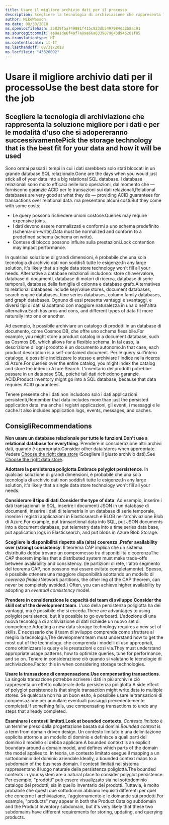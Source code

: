 ```yaml
---
title: Usare il migliore archivio dati per il processo
description: Scegliere la tecnologia di archiviazione che rappresenta la soluzione migliore per i dati e per le modalità d'uso che si adopereranno successivamente
author: MikeWasson
ms.date: 08/30/2018
ms.openlocfilehash: 25839f5a749881f415c923db5497984d32b8ac91
ms.sourcegitcommit: ae8a1de6f4af7a89a66a8339879843d945201f85
ms.translationtype: HT
ms.contentlocale: it-IT
ms.lasthandoff: 08/31/2018
ms.locfileid: "43326092"
---
```

# <a name="use-the-best-data-store-for-the-job"></a><span data-ttu-id="23845-103">Usare il migliore archivio dati per il processo</span><span class="sxs-lookup"><span data-stu-id="23845-103">Use the best data store for the job</span></span>

## <a name="pick-the-storage-technology-that-is-the-best-fit-for-your-data-and-how-it-will-be-used"></a><span data-ttu-id="23845-104">Scegliere la tecnologia di archiviazione che rappresenta la soluzione migliore per i dati e per le modalità d'uso che si adopereranno successivamente</span><span class="sxs-lookup"><span data-stu-id="23845-104">Pick the storage technology that is the best fit for your data and how it will be used</span></span>

<span data-ttu-id="23845-105">Sono ormai passati i tempi in cui i dati sarebbero solo stati bloccati in un grande database SQL relazionale.</span><span class="sxs-lookup"><span data-stu-id="23845-105">Gone are the days when you would just stick all of your data into a big relational SQL database.</span></span> <span data-ttu-id="23845-106">I database relazionali sono molto efficaci nelle loro operazioni, dal momento che &mdash; forniscono garanzie ACID per le transazioni sui dati relazionali,</span><span class="sxs-lookup"><span data-stu-id="23845-106">Relational databases are very good at what they do &mdash; providing ACID guarantees for transactions over relational data.</span></span> <span data-ttu-id="23845-107">ma presentano alcuni costi:</span><span class="sxs-lookup"><span data-stu-id="23845-107">But they come with some costs:</span></span>

- <span data-ttu-id="23845-108">Le query possono richiedere unioni costose.</span><span class="sxs-lookup"><span data-stu-id="23845-108">Queries may require expensive joins.</span></span>
- <span data-ttu-id="23845-109">I dati devono essere normalizzati e conformi a uno schema predefinito (schema-on-write).</span><span class="sxs-lookup"><span data-stu-id="23845-109">Data must be normalized and conform to a predefined schema (schema on write).</span></span>
- <span data-ttu-id="23845-110">Contese di blocco possono influire sulla prestazioni.</span><span class="sxs-lookup"><span data-stu-id="23845-110">Lock contention may impact performance.</span></span>

<span data-ttu-id="23845-111">In qualsiasi soluzione di grandi dimensioni, è probabile che una sola tecnologia di archivio dati non soddisfi tutte le esigenze.</span><span class="sxs-lookup"><span data-stu-id="23845-111">In any large solution, it's likely that a single data store technology won't fill all your needs.</span></span> <span data-ttu-id="23845-112">Alternative a database relazionali includono: store chiave/valore, database di documenti, database di motori di ricerca, database di serie temporali, database della famiglia di colonna e database grafo.</span><span class="sxs-lookup"><span data-stu-id="23845-112">Alternatives to relational databases include key/value stores, document databases, search engine databases, time series databases, column family databases, and graph databases.</span></span> <span data-ttu-id="23845-113">Ognuno di essi presenta vantaggi e svantaggi, e diversi tipi di dati si adattano con maggiore naturalezza in una o nell'altra alternativa.</span><span class="sxs-lookup"><span data-stu-id="23845-113">Each has pros and cons, and different types of data fit more naturally into one or another.</span></span> 

<span data-ttu-id="23845-114">Ad esempio, è possibile archiviare un catalogo di prodotti in un database di documento, come Cosmos DB, che offre uno schema flessibile.</span><span class="sxs-lookup"><span data-stu-id="23845-114">For example, you might store a product catalog in a document database, such as Cosmos DB, which allows for a flexible schema.</span></span> <span data-ttu-id="23845-115">In tal caso, la descrizione di ogni prodotto è un documento autonomo.</span><span class="sxs-lookup"><span data-stu-id="23845-115">In that case, each product description is a self-contained document.</span></span> <span data-ttu-id="23845-116">Per le query sull'intero catalogo, è possibile indicizzare lo stesso e archiviare l'indice nella ricerca di Azure.</span><span class="sxs-lookup"><span data-stu-id="23845-116">For queries over the entire catalog, you might index the catalog and store the index in Azure Search.</span></span> <span data-ttu-id="23845-117">L'inventario dei prodotti potrebbe passare in un database SQL, poiché tali dati richiedono garanzie ACID.</span><span class="sxs-lookup"><span data-stu-id="23845-117">Product inventory might go into a SQL database, because that data requires ACID guarantees.</span></span>

<span data-ttu-id="23845-118">Tenere presente che i dati non includono solo i dati applicazioni persistenti,</span><span class="sxs-lookup"><span data-stu-id="23845-118">Remember that data includes more than just the persisted application data.</span></span> <span data-ttu-id="23845-119">ma anche i registri applicazioni, gli eventi, i messaggi e le cache.</span><span class="sxs-lookup"><span data-stu-id="23845-119">It also includes application logs, events, messages, and caches.</span></span>

## <a name="recommendations"></a><span data-ttu-id="23845-120">Consigli</span><span class="sxs-lookup"><span data-stu-id="23845-120">Recommendations</span></span>

<span data-ttu-id="23845-121">**Non usare un database relazionale per tutte le funzioni**.</span><span class="sxs-lookup"><span data-stu-id="23845-121">**Don't use a relational database for everything**.</span></span> <span data-ttu-id="23845-122">Prendere in considerazione altri archivi dati, quando è appropriato.</span><span class="sxs-lookup"><span data-stu-id="23845-122">Consider other data stores when appropriate.</span></span> <span data-ttu-id="23845-123">Vedere [Choose the right data store][data-store-overview] (Scegliere il giusto archivio dati).</span><span class="sxs-lookup"><span data-stu-id="23845-123">See [Choose the right data store][data-store-overview].</span></span>

<span data-ttu-id="23845-124">**Adottare la persistenza poliglotta**.</span><span class="sxs-lookup"><span data-stu-id="23845-124">**Embrace polyglot persistence**.</span></span> <span data-ttu-id="23845-125">In qualsiasi soluzione di grandi dimensioni, è probabile che una sola tecnologia di archivio dati non soddisfi tutte le esigenze.</span><span class="sxs-lookup"><span data-stu-id="23845-125">In any large solution, it's likely that a single data store technology won't fill all your needs.</span></span> 

<span data-ttu-id="23845-126">**Considerare il tipo di dati**.</span><span class="sxs-lookup"><span data-stu-id="23845-126">**Consider the type of data**.</span></span> <span data-ttu-id="23845-127">Ad esempio, inserire i dati transazionali in SQL, inserire i documenti JSON in un database di documenti, inserire i dati di telemetria in un database di serie temporale, inserire i registri applicazioni in Elasticsearch e BLOB nell'archiviazione Blob di Azure.</span><span class="sxs-lookup"><span data-stu-id="23845-127">For example, put transactional data into SQL, put JSON documents into a document database, put telemetry data into a time series data base, put application logs in Elasticsearch, and put blobs in Azure Blob Storage.</span></span>

<span data-ttu-id="23845-128">**Scegliere la disponibilità rispetto alla (alta) coerenza** .</span><span class="sxs-lookup"><span data-stu-id="23845-128">**Prefer availability over (strong) consistency**.</span></span> <span data-ttu-id="23845-129">Il teorema CAP implica che un sistema distribuito debba trovare un compromesso tra disponibilità e coerenza</span><span class="sxs-lookup"><span data-stu-id="23845-129">The CAP theorem implies that a distributed system must make trade-offs between availability and consistency.</span></span> <span data-ttu-id="23845-130">(le partizioni di rete, l'altro segmento del teorema CAP, non possono mai essere evitate completamente). Spesso, è possibile ottenere una maggiore disponibilità adottando un modello di *coerenza finale*.</span><span class="sxs-lookup"><span data-stu-id="23845-130">(Network partitions, the other leg of the CAP theorem, can never be completely avoided.) Often, you can achieve higher availability by adopting an *eventual consistency* model.</span></span> 

<span data-ttu-id="23845-131">**Prendere in considerazione le capacità del team di sviluppo**.</span><span class="sxs-lookup"><span data-stu-id="23845-131">**Consider the skill set of the development team**.</span></span> <span data-ttu-id="23845-132">L'uso della persistenza poliglotta ha dei vantaggi, ma è possibile che si ecceda.</span><span class="sxs-lookup"><span data-stu-id="23845-132">There are advantages to using polyglot persistence, but it's possible to go overboard.</span></span> <span data-ttu-id="23845-133">L'adozione di una nuova tecnologia di archiviazione di dati richiede un nuovo set di competenze.</span><span class="sxs-lookup"><span data-stu-id="23845-133">Adopting a new data storage technology requires a new set of skills.</span></span> <span data-ttu-id="23845-134">È necessario che il team di sviluppo comprenda come sfruttare al meglio la tecnologia,</span><span class="sxs-lookup"><span data-stu-id="23845-134">The development team must understand how to get the most out of the technology.</span></span> <span data-ttu-id="23845-135">che comprenda i modelli di uso appropriati, come ottimizzare le query e le prestazioni e così via.</span><span class="sxs-lookup"><span data-stu-id="23845-135">They must understand appropriate usage patterns, how to optimize queries, tune for performance, and so on.</span></span> <span data-ttu-id="23845-136">Tenere in considerazione ciò quando si valutano le tecnologie di archiviazione.</span><span class="sxs-lookup"><span data-stu-id="23845-136">Factor this in when considering storage technologies.</span></span> 

<span data-ttu-id="23845-137">**Usare la transazione di compensazione**.</span><span class="sxs-lookup"><span data-stu-id="23845-137">**Use compensating transactions**.</span></span> <span data-ttu-id="23845-138">La singola transazione potrebbe scrivere i dati in più archivi e ciò rappresenta un effetto collaterale della persistenza poliglotta.</span><span class="sxs-lookup"><span data-stu-id="23845-138">A side effect of polyglot persistence is that single transaction might write data to multiple stores.</span></span> <span data-ttu-id="23845-139">Se qualcosa non ha un buon esito, è possibile usare le transazioni di compensazione per annullare eventuali passaggi precedentemente completati.</span><span class="sxs-lookup"><span data-stu-id="23845-139">If something fails, use compensating transactions to undo any steps that already completed.</span></span>

<span data-ttu-id="23845-140">**Esaminare i contesti limitati**.</span><span class="sxs-lookup"><span data-stu-id="23845-140">**Look at bounded contexts**.</span></span> <span data-ttu-id="23845-141">*Contesto limitato* è un termine preso dalla progettazione basata sui domini.</span><span class="sxs-lookup"><span data-stu-id="23845-141">*Bounded context* is a term from domain driven design.</span></span> <span data-ttu-id="23845-142">Un contesto limitato è una delimitazione esplicita attorno a un modello di dominio e definisce a quali parti del dominio il modello si debba applicare.</span><span class="sxs-lookup"><span data-stu-id="23845-142">A bounded context is an explicit boundary around a domain model, and defines which parts of the domain the model applies to.</span></span> <span data-ttu-id="23845-143">In teoria, un contesto limitato esegue il mapping a un sottodominio del dominio aziendale.</span><span class="sxs-lookup"><span data-stu-id="23845-143">Ideally, a bounded context maps to a subdomain of the business domain.</span></span> <span data-ttu-id="23845-144">I contesti limitati nel sistema rappresentano il luogo naturale della persistenza poliglotta.</span><span class="sxs-lookup"><span data-stu-id="23845-144">The bounded contexts in your system are a natural place to consider polyglot persistence.</span></span> <span data-ttu-id="23845-145">Per esempio, "prodotti" può essere visualizzato sia nel sottodominio catalogo dei prodotti, sia in quello inventario dei prodotti. Tuttavia, è molto probabile che questi due sottodomini abbiano requisiti differenti per quel che concerne l'archiviazione, l'aggiornamento e le domande sui prodotti.</span><span class="sxs-lookup"><span data-stu-id="23845-145">For example, "products" may appear in both the Product Catalog subdomain and the Product Inventory subdomain, but it's very likely that these two subdomains have different requirements for storing, updating, and querying products.</span></span>

[data-store-overview]: ../technology-choices/data-store-overview.md